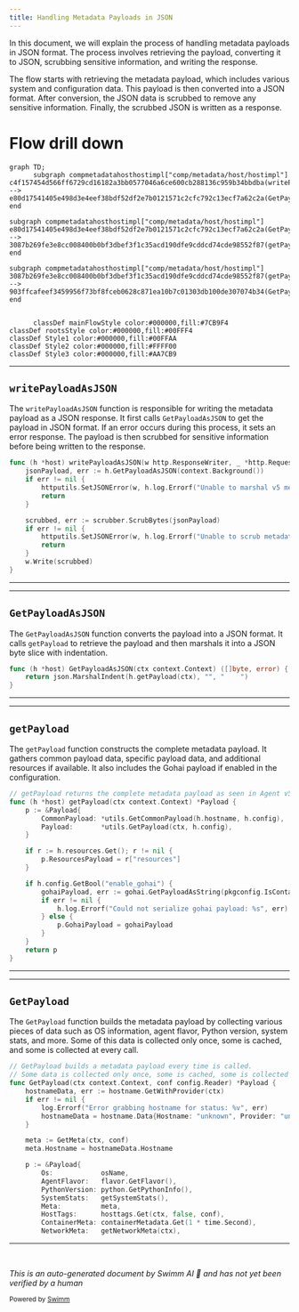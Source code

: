 ```yaml
---
title: Handling Metadata Payloads in JSON
---
```

In this document, we will explain the process of handling metadata payloads in JSON format. The process involves retrieving the payload, converting it to JSON, scrubbing sensitive information, and writing the response.

The flow starts with retrieving the metadata payload, which includes various system and configuration data. This payload is then converted into a JSON format. After conversion, the JSON data is scrubbed to remove any sensitive information. Finally, the scrubbed JSON is written as a response.

# Flow drill down

```mermaid
graph TD;
      subgraph compmetadatahosthostimpl["comp/metadata/host/hostimpl"]
c4f157454d566ff6729cd16182a3bb0577046a6ce600cb288136c959b34bbdba(writePayloadAsJSON):::mainFlowStyle --> e80d17541405e498d3e4eef38bdf52df2e7b0121571c2cfc792c13ecf7a62c2a(GetPayloadAsJSON):::mainFlowStyle
end

subgraph compmetadatahosthostimpl["comp/metadata/host/hostimpl"]
e80d17541405e498d3e4eef38bdf52df2e7b0121571c2cfc792c13ecf7a62c2a(GetPayloadAsJSON):::mainFlowStyle --> 3087b269fe3e8cc008400b0bf3dbef3f1c35acd190dfe9cddcd74cde98552f87(getPayload):::mainFlowStyle
end

subgraph compmetadatahosthostimpl["comp/metadata/host/hostimpl"]
3087b269fe3e8cc008400b0bf3dbef3f1c35acd190dfe9cddcd74cde98552f87(getPayload):::mainFlowStyle --> 903ffcafeef3459956f73bf8fceb0628c871ea10b7c01303db100de307074b34(GetPayload):::mainFlowStyle
end


      classDef mainFlowStyle color:#000000,fill:#7CB9F4
classDef rootsStyle color:#000000,fill:#00FFF4
classDef Style1 color:#000000,fill:#00FFAA
classDef Style2 color:#000000,fill:#FFFF00
classDef Style3 color:#000000,fill:#AA7CB9
```

<SwmSnippet path="/comp/metadata/host/hostimpl/host.go" line="139">

---

## <SwmToken path="comp/metadata/host/hostimpl/host.go" pos="139:9:9" line-data="func (h *host) writePayloadAsJSON(w http.ResponseWriter, _ *http.Request) {">`writePayloadAsJSON`</SwmToken>

The <SwmToken path="comp/metadata/host/hostimpl/host.go" pos="139:9:9" line-data="func (h *host) writePayloadAsJSON(w http.ResponseWriter, _ *http.Request) {">`writePayloadAsJSON`</SwmToken> function is responsible for writing the metadata payload as a JSON response. It first calls <SwmToken path="comp/metadata/host/hostimpl/host.go" pos="140:10:10" line-data="	jsonPayload, err := h.GetPayloadAsJSON(context.Background())">`GetPayloadAsJSON`</SwmToken> to get the payload in JSON format. If an error occurs during this process, it sets an error response. The payload is then scrubbed for sensitive information before being written to the response.

```go
func (h *host) writePayloadAsJSON(w http.ResponseWriter, _ *http.Request) {
	jsonPayload, err := h.GetPayloadAsJSON(context.Background())
	if err != nil {
		httputils.SetJSONError(w, h.log.Errorf("Unable to marshal v5 metadata payload: %s", err), 500)
		return
	}

	scrubbed, err := scrubber.ScrubBytes(jsonPayload)
	if err != nil {
		httputils.SetJSONError(w, h.log.Errorf("Unable to scrub metadata payload: %s", err), 500)
		return
	}
	w.Write(scrubbed)
}
```

---

</SwmSnippet>

<SwmSnippet path="/comp/metadata/host/hostimpl/host.go" line="131">

---

## <SwmToken path="comp/metadata/host/hostimpl/host.go" pos="131:9:9" line-data="func (h *host) GetPayloadAsJSON(ctx context.Context) ([]byte, error) {">`GetPayloadAsJSON`</SwmToken>

The <SwmToken path="comp/metadata/host/hostimpl/host.go" pos="131:9:9" line-data="func (h *host) GetPayloadAsJSON(ctx context.Context) ([]byte, error) {">`GetPayloadAsJSON`</SwmToken> function converts the payload into a JSON format. It calls <SwmToken path="comp/metadata/host/hostimpl/host.go" pos="132:9:9" line-data="	return json.MarshalIndent(h.getPayload(ctx), &quot;&quot;, &quot;    &quot;)">`getPayload`</SwmToken> to retrieve the payload and then marshals it into a JSON byte slice with indentation.

```go
func (h *host) GetPayloadAsJSON(ctx context.Context) ([]byte, error) {
	return json.MarshalIndent(h.getPayload(ctx), "", "    ")
}
```

---

</SwmSnippet>

<SwmSnippet path="/comp/metadata/host/hostimpl/payload.go" line="44">

---

## <SwmToken path="comp/metadata/host/hostimpl/payload.go" pos="44:2:2" line-data="// getPayload returns the complete metadata payload as seen in Agent v5">`getPayload`</SwmToken>

The <SwmToken path="comp/metadata/host/hostimpl/payload.go" pos="44:2:2" line-data="// getPayload returns the complete metadata payload as seen in Agent v5">`getPayload`</SwmToken> function constructs the complete metadata payload. It gathers common payload data, specific payload data, and additional resources if available. It also includes the Gohai payload if enabled in the configuration.

```go
// getPayload returns the complete metadata payload as seen in Agent v5
func (h *host) getPayload(ctx context.Context) *Payload {
	p := &Payload{
		CommonPayload: *utils.GetCommonPayload(h.hostname, h.config),
		Payload:       *utils.GetPayload(ctx, h.config),
	}

	if r := h.resources.Get(); r != nil {
		p.ResourcesPayload = r["resources"]
	}

	if h.config.GetBool("enable_gohai") {
		gohaiPayload, err := gohai.GetPayloadAsString(pkgconfig.IsContainerized())
		if err != nil {
			h.log.Errorf("Could not serialize gohai payload: %s", err)
		} else {
			p.GohaiPayload = gohaiPayload
		}
	}
	return p
}
```

---

</SwmSnippet>

<SwmSnippet path="/comp/metadata/host/hostimpl/utils/host.go" line="169">

---

## <SwmToken path="comp/metadata/host/hostimpl/utils/host.go" pos="169:2:2" line-data="// GetPayload builds a metadata payload every time is called.">`GetPayload`</SwmToken>

The <SwmToken path="comp/metadata/host/hostimpl/utils/host.go" pos="169:2:2" line-data="// GetPayload builds a metadata payload every time is called.">`GetPayload`</SwmToken> function builds the metadata payload by collecting various pieces of data such as OS information, agent flavor, Python version, system stats, and more. Some of this data is collected only once, some is cached, and some is collected at every call.

```go
// GetPayload builds a metadata payload every time is called.
// Some data is collected only once, some is cached, some is collected at every call.
func GetPayload(ctx context.Context, conf config.Reader) *Payload {
	hostnameData, err := hostname.GetWithProvider(ctx)
	if err != nil {
		log.Errorf("Error grabbing hostname for status: %v", err)
		hostnameData = hostname.Data{Hostname: "unknown", Provider: "unknown"}
	}

	meta := GetMeta(ctx, conf)
	meta.Hostname = hostnameData.Hostname

	p := &Payload{
		Os:            osName,
		AgentFlavor:   flavor.GetFlavor(),
		PythonVersion: python.GetPythonInfo(),
		SystemStats:   getSystemStats(),
		Meta:          meta,
		HostTags:      hosttags.Get(ctx, false, conf),
		ContainerMeta: containerMetadata.Get(1 * time.Second),
		NetworkMeta:   getNetworkMeta(ctx),
```

---

</SwmSnippet>

&nbsp;

*This is an auto-generated document by Swimm AI 🌊 and has not yet been verified by a human*

<SwmMeta version="3.0.0" repo-id="Z2l0aHViJTNBJTNBZGF0YWRvZy1hZ2VudCUzQSUzQVN3aW1tLURlbW8=" repo-name="datadog-agent"><sup>Powered by [Swimm](/)</sup></SwmMeta>
